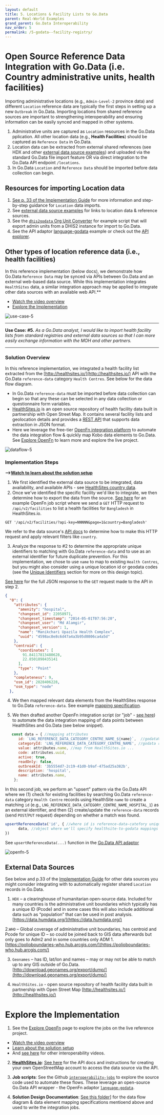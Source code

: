 ```yaml
---
layout: default
title: 5. Locations & Facility Lists to Go.Data
parent: Real-World Examples
grand_parent: Go.Data Interoperability
nav_order: 5
permalink: /5-godata--facility-registry/
---
```


#  Open Source Reference Data Integration with Go.Data (i.e. Country administrative units, health facilities)
Importing administrative locations (e.g., `Admin-Level-2` province data) and different `Location` reference data are typically the first steps in setting up a 
new `Outbreak` in Go.Data. Importing locations from shared reference sources are important to strengthening interoperability and ensuring information can be easily synced and mapped in other systems. 
1. Administrative units are captured as `Location` resources in the Go.Data pplication. All other location data (e.g., **Health Facilities**) should be captured as `Reference Data` in Go.Data. 
2. Location data can be extracted from external shared references (see HDX and other [external data source examples](#external-data-sources)) and uploaded via the standard Go.Data file import feature OR via direct integration to the Go.Data API endpoint `/locations`. 
3. In Go.Data `Location` and `Reference Data` should be imported before data collection can begin.

## Resources for importing Location data 
1. [See p. 33 of the Implementation Guide](https://community-godata.who.int/page/documents) for more information and step-by-step guidance for `Location` data imports. 
2. See [external data source examples](#external-data-sources) for links to location data & reference sources. 
3. See the [`dhis2godata` Org Unit Converter](https://github.com/WorldHealthOrganization/godata/tree/master/dhis2togodata/dhis2godata_org_unit_converter) for example script that will export admin units from a DHIS2 instance for import to Go.Data. 
4. See the API adaptor [language-godata](https://github.com/WorldHealthOrganization/language-godata/blob/master/src/Adaptor.js#L607-L644) example or check out the [API explorer](https://github.com/WorldHealthOrganization/godata/api-docs). 
 
## Other types of location reference data (i.e., health facilities)
In this reference implementation (below docs), we demonstrate how Go.Data `Reference Data` may be synced via APIs between Go.Data and an external web-based data source. While this implementation integrates `HealthSites` data, a similar integration approach may be applied to integrate other data sources with an available web API.**  

- [Watch the video overview](https://sprcdn-assets.sprinklr.com/1652/18c30dd7-141d-4f13-9b5b-c4a6f5b35a03-1187367103.mp4)
- [Explore the Implementation](#explore-the-implementation)

![use-case-5](../assets/use-case-5.png)

---
**Use Case:**
**#5.** _As a Go.Data analyst, I would like to import health facility lists from standard registries and external data sources so that I can more 
easily exchange information with the MOH and other partners._

---
### Solution Overview 
In this reference implementation, we integrated a health facility list extracted from the [http://healthsites.io/](http://healthsites.io/) API with the Go.Data `reference-data` category `Health Centres`. See below for the data flow diagram. 
- In Go.Data `reference-data` must be imported before data collection can begin so that any these can be selected in any data collection or questionnaire form variables. 
- [HealthSites.io](http://healthsites.io/) is an open source repository of health facility data built in partnership with Open Street Map. It contains several facility lists and geolocation details and provides a [REST API](https://github.com/healthsites/healthsites/wiki/API) that supports data extraction in JSON format. 
- Here we leverage the free-tier [OpenFn integration platform](https://docs.openfn.org/) to automate the data integration flow & quickly map Kobo data elements to Go.Data. See [Explore OpenFn](https://github.com/WorldHealthOrganization/godata/explore-openfn) to learn more and explore the live project. 

![dataflow-5](../assets/dataFlow-use-case-5.png)
### Implementation Steps
**-->[Watch to learn about the solution setup](https://sprcdn-assets.sprinklr.com/1652/ccc28fcf-8fe2-40c0-a743-82f9532cb555-447333759.mp4)**
1. We first identified the external data source to be integrated, data availability, and available APIs - see [HealthSites country data](https://healthsites.io/#country-data). 
2. Once we've identified the specific facility we'd like to integrate, we then determine how to export the data from the source. [See here](https://github.com/WorldHealthOrganization/godata/blob/master/interoperability-jobs/5a-GETHealthSitesData.js) for an example OpenFn job script where we send a `GET` HTTP request to `/api/v2/facilities` to list a health facilities for `Bangladesh` in HealthSites.io.
```
GET '/api/v2/facilities/?api-key=NNNNN&page=1&country=Bangladesh'
```
We refer to the data source's [API docs](https://healthsites.io/api/docs/) to determine how to make this HTTP request and apply relevant filters like `country`. 

3. Analyze the response to #2 to determine the appropriate unique identifiers to matching with Go.Data `reference-data` and to use as an external identifier for future duplicate prevention. For this implementation, we chose to use `name` to map to existing `Health Centres`, but you might also consider using a unique location id or geodata codes (see the [Unique Identifiers](http://worldhealthorganization.github.io/godata/unique-identifiers) section for more on this design topic). 

[See here](https://github.com/WorldHealthOrganization/godata/blob/docs-toolkit/interoperability-jobs/sampleData/bangladeshHealthSites.json) for the full JSON response to the `GET` request made to the API in step 2. 
```json
{
  "0": {
    "attributes": {
      "amenity": "hospital",
      "changeset_id": 22058971,
      "changeset_timestamp": "2014-05-01T07:56:20",
      "changeset_user": "Md Alamgir",
      "changeset_version": 1,
      "name": "Manikchari Upazila Health Complex",
      "uuid": "4598ac8e8c6d47a4a3b95d0806ca4a5d"
    },
    "centroid": {
      "coordinates": [
        91.84117813480628,
        22.8501898435141
      ],
      "type": "Point"
    },
    "completeness": 9,
    "osm_id": 2828406228,
    "osm_type": "node"
  },
```
4. We then mapped relevant data elements from the HealthSites response to Go.Data `reference-data`. See example [mapping specification](https://docs.google.com/spreadsheets/d/1SNx5wB818ikveaVhHqW9c4N05leL1WGZulsdC_BJj70/edit#gid=1783114713). 

5. We then drafted another OpenFn integration script (or "job" - [see here](https://github.com/WorldHealthOrganization/godata/blob/docs-toolkit/interoperability-jobs/5-uploadHealthSites.js)) to automate the data integration mapping of data points between HealthSites and Go.Data (see below snippet). 
```js 
   const data = { //mapping attributes
      id: `LNG_REFERENCE_DATA_CATEGORY_CENTRE_NAME_${name}`,  //godataVariable: sourceValue,
      categoryId: 'LNG_REFERENCE_DATA_CATEGORY_CENTRE_NAME', //godata reference-data Id
      value: attributes.name, //map from HealthSites.io ...
      code: attributes.uuid,
      active: true,
      readOnly: false,
      outbreakId: '3b5554d7-2c19-41d0-b9af-475ad25a382b',
      description: 'hospital',
      name: attributes.name,
    };
```
In this second job, we perform an "upsert" pattern via the Go.Data API where we (1) check for existing facilities by searching Go.Data `reference-data` category `Health Centre` records using HealthSite `name` to create a matching `id` (e.g., `LNG_REFERENCE_DATA_CATEGORY_CENTRE_NAME_HOSPITAL_1`) as an external identifier, and then (2) create/update the `reference-data` records (send `POST`/`PUT` request) depending on whether a match was found. 
```js
upsertReferenceData('id', { //where id is reference-data-catefory unique identifier
      data, //object where we'll specify healthsite-to-godata mappings
})
```

See `upsertReferenceData(...)` function in the [Go.Data API adaptor](https://github.com/WorldHealthOrganization/language-godata/)

![openfn-5](../assets/openfn-jobs-5.png)

## External Data Sources
See below and p.33 of the [Implementation Guide](https://community-godata.who.int/page/documents) for other data sources you might consider integrating with to automatically register shared `Location` records in Go.Data. 
1. `HDX` – a clearinghouse of humanitarian open-source data. Included for many countries is the administrative unit boundaries which typically has a unique ID (Pcode) and in some cases this will also include additional data such as “population” that can be used in post analysis.
[https://data.humdata.org/](https://data.humdata.org/)

2.`WHO` – Global coverage of administrative unit boundaries, has centroid and Pcode for unique ID – so could be joined back to GIS data afterwards but only goes to Adm2 and in some countries only ADM 1.
[https://polioboundaries-who.hub.arcgis.com/](https://polioboundaries-who.hub.arcgis.com/)

3. `Geonames` – has ID, lat/lon and names – may or may not be able to match up to any GIS outside of Go.Data.
[http://download.geonames.org/export/dump/](http://download.geonames.org/export/dump/)

4. `HealthSites.io` - open source repository of health facility data built in partnership with Open Street Map [http://healthsites.io/](http://healthsites.io/)

# Explore the Implementation
1. See the [Explore OpenFn](https://worldhealthorganization.github.io/godata/explore-openfn/) page to explore the jobs on the live reference project. 
- [Watch the video overview](https://sprcdn-assets.sprinklr.com/1652/18c30dd7-141d-4f13-9b5b-c4a6f5b35a03-1187367103.mp4)
- [Learn about the solution setup](https://sprcdn-assets.sprinklr.com/1652/ccc28fcf-8fe2-40c0-a743-82f9532cb555-447333759.mp4)
- And [see here](https://community-godata.who.int/topics/interoperability/5fd8ec64f5c77e114e6c6823) for other interoperability videos. 

2. **[HealthSites.io](https://healthsites.io/)**: [See here](https://github.com/healthsites/healthsites/wiki/API) for the API docs and instructions for creating your own OpenStreetMap account to access the data source via the API. 

3. **Job scripts**: See the Github [`interoperability-jobs`](https://github.com/WorldHealthOrganization/godata/tree/master/interoperability-jobs) to explore the source code used to automate these flows. These leverage an open-source Go.Data API wrapper - the OpenFn adaptor [`language-godata`](https://github.com/WorldHealthOrganization/language-godata/). 

4. **Solution Design Documentation**: [See this folder](https://drive.google.com/drive/folders/1qL3el6F2obdmtu2QKgcWYoXWsqBkhtII)] for the data flow diagram & data element mapping specifications mentioend above and used to write the integration jobs. 


